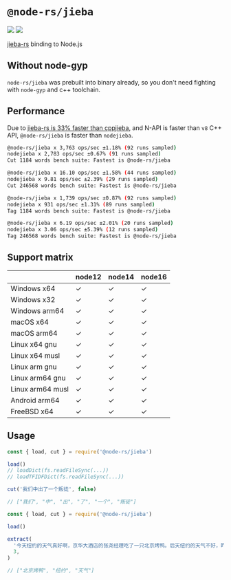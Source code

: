 # `@node-rs/jieba`

![](https://github.com/napi-rs/node-rs/workflows/CI/badge.svg)
![](https://img.shields.io/npm/dm/@node-rs/jieba.svg?sanitize=true)

[jieba-rs](https://github.com/messense/jieba-rs) binding to Node.js

## Without node-gyp

`node-rs/jieba` was prebuilt into binary already, so you don't need fighting with `node-gyp` and c++ toolchain.

## Performance

Due to [jieba-rs is 33% faster than cppjieba](https://blog.paulme.ng/posts/2019-06-30-optimizing-jieba-rs-to-be-33percents-faster-than-cppjieba.html), and N-API is faster than `v8` C++ API, `@node-rs/jieba` is faster than `nodejieba`.

```bash
@node-rs/jieba x 3,763 ops/sec ±1.18% (92 runs sampled)
nodejieba x 2,783 ops/sec ±0.67% (91 runs sampled)
Cut 1184 words bench suite: Fastest is @node-rs/jieba

@node-rs/jieba x 16.10 ops/sec ±1.58% (44 runs sampled)
nodejieba x 9.81 ops/sec ±2.39% (29 runs sampled)
Cut 246568 words bench suite: Fastest is @node-rs/jieba

@node-rs/jieba x 1,739 ops/sec ±0.87% (92 runs sampled)
nodejieba x 931 ops/sec ±1.31% (89 runs sampled)
Tag 1184 words bench suite: Fastest is @node-rs/jieba

@node-rs/jieba x 6.19 ops/sec ±2.01% (20 runs sampled)
nodejieba x 3.06 ops/sec ±5.39% (12 runs sampled)
Tag 246568 words bench suite: Fastest is @node-rs/jieba
```

## Support matrix

|                  | node12 | node14 | node16 |
| ---------------- | ------ | ------ | ------ |
| Windows x64      | ✓      | ✓      | ✓      |
| Windows x32      | ✓      | ✓      | ✓      |
| Windows arm64    | ✓      | ✓      | ✓      |
| macOS x64        | ✓      | ✓      | ✓      |
| macOS arm64      | ✓      | ✓      | ✓      |
| Linux x64 gnu    | ✓      | ✓      | ✓      |
| Linux x64 musl   | ✓      | ✓      | ✓      |
| Linux arm gnu    | ✓      | ✓      | ✓      |
| Linux arm64 gnu  | ✓      | ✓      | ✓      |
| Linux arm64 musl | ✓      | ✓      | ✓      |
| Android arm64    | ✓      | ✓      | ✓      |
| FreeBSD x64      | ✓      | ✓      | ✓      |

## Usage

```javascript
const { load, cut } = require('@node-rs/jieba')

load()
// loadDict(fs.readFileSync(...))
// loadTFIDFDict(fs.readFileSync(...))

cut('我们中出了一个叛徒', false)

// ["我们", "中", "出", "了", "一个", "叛徒"]
```

```javascript
const { load, cut } = require('@node-rs/jieba')

load()

extract(
  '今天纽约的天气真好啊，京华大酒店的张尧经理吃了一只北京烤鸭。后天纽约的天气不好，昨天纽约的天气也不好，北京烤鸭真好吃',
  3,
)

// ["北京烤鸭", "纽约", "天气"]
```
